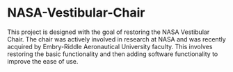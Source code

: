 # NASA-Vestibular-Chair
This project is designed with the goal of restoring the NASA Vestibular Chair. The chair was actively involved in research at NASA and was recently acquired by Embry-Riddle Aeronautical University faculty. This involves restoring the basic functionality and then adding software functionality to improve the ease of use.
